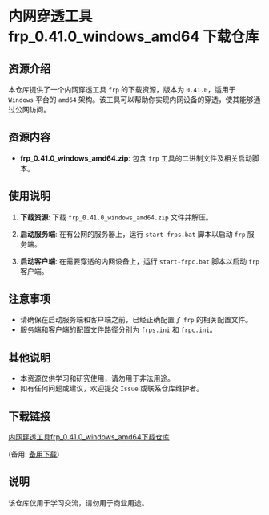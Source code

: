 # 内网穿透工具 frp_0.41.0_windows_amd64 下载仓库

## 资源介绍

本仓库提供了一个内网穿透工具 `frp` 的下载资源，版本为 `0.41.0`，适用于 `Windows` 平台的 `amd64` 架构。该工具可以帮助你实现内网设备的穿透，使其能够通过公网访问。

## 资源内容

- **frp_0.41.0_windows_amd64.zip**: 包含 `frp` 工具的二进制文件及相关启动脚本。

## 使用说明

1. **下载资源**: 下载 `frp_0.41.0_windows_amd64.zip` 文件并解压。

2. **启动服务端**: 在有公网的服务器上，运行 `start-frps.bat` 脚本以启动 `frp` 服务端。

3. **启动客户端**: 在需要穿透的内网设备上，运行 `start-frpc.bat` 脚本以启动 `frp` 客户端。

## 注意事项

- 请确保在启动服务端和客户端之前，已经正确配置了 `frp` 的相关配置文件。
- 服务端和客户端的配置文件路径分别为 `frps.ini` 和 `frpc.ini`。

## 其他说明

- 本资源仅供学习和研究使用，请勿用于非法用途。
- 如有任何问题或建议，欢迎提交 `Issue` 或联系仓库维护者。

## 下载链接
[内网穿透工具frp_0.41.0_windows_amd64下载仓库](https://pan.quark.cn/s/81d03ca35599) 

(备用: [备用下载](https://pan.baidu.com/s/1FH7SOlnkmEA2pT9RXq0-Qw?pwd=1234))

## 说明

该仓库仅用于学习交流，请勿用于商业用途。
